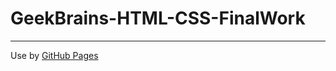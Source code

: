 # GeekBrains-HTML-CSS-FinalWork
___

Use by [GitHub Pages](https://nikolaevhtml.github.io/GeekBrains-HTML-CSS-FinalWork/)
